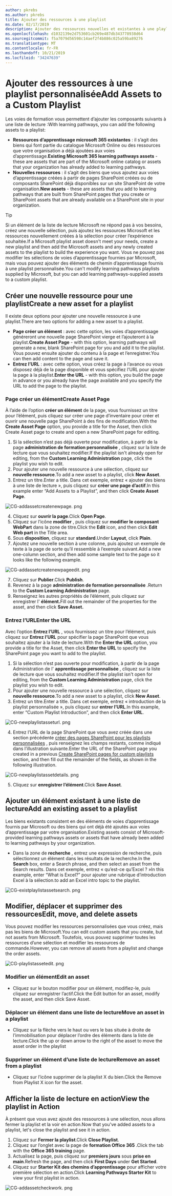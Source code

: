 ```yaml
---
author: pkrebs
ms.author: pkrebs
title: Ajouter des ressources à une playlist
ms.date: 02/17/2019
description: Ajouter des ressources nouvelles et existantes à une playlist de voies d’apprentissage
ms.openlocfilehash: d1032139e2d753601cb269e487db343778938d64
ms.sourcegitcommit: f5a7079d56598c14aef2f4b886c025a59ba89276
ms.translationtype: MT
ms.contentlocale: fr-FR
ms.lasthandoff: 10/21/2019
ms.locfileid: "34247639"
---
```

# <a name="add-assets-to-a-custom-playlist"></a><span data-ttu-id="b420f-103">Ajouter des ressources à une playlist personnalisée</span><span class="sxs-lookup"><span data-stu-id="b420f-103">Add Assets to a Custom Playlist</span></span>

<span data-ttu-id="b420f-104">Les voies de formation vous permettent d’ajouter les composants suivants à une liste de lecture :</span><span class="sxs-lookup"><span data-stu-id="b420f-104">With learning pathways, you can add the following assets to a playlist:</span></span>

- <span data-ttu-id="b420f-105">**Ressources d’apprentissage microsoft 365 existantes** : il s’agit des biens qui font partie du catalogue Microsoft Online ou des ressources que votre organisation a déjà ajoutées aux voies d’apprentissage.</span><span class="sxs-lookup"><span data-stu-id="b420f-105">**Existing Microsoft 365 learning pathways assets** - these are assets that are part of the Microsoft online catalog or assets that your organization has already added to learning pathways.</span></span>
- <span data-ttu-id="b420f-106">**Nouvelles ressources** : il s’agit des biens que vous ajoutez aux voies d’apprentissage créées à partir de pages SharePoint créées ou de composants SharePoint déjà disponibles sur un site SharePoint de votre organisation.</span><span class="sxs-lookup"><span data-stu-id="b420f-106">**New assets** - these are assets that you add to learning pathways that are built from SharePoint pages that you create or SharePoint assets that are already available on a SharePoint site in your organization.</span></span> 

> [!TIP]
> <span data-ttu-id="b420f-107">Si un élément de la liste de lecture Microsoft ne répond pas à vos besoins, créez une nouvelle sélection, puis ajoutez les ressources Microsoft et les ressources nouvellement créées à la sélection pour créer l’expérience souhaitée.</span><span class="sxs-lookup"><span data-stu-id="b420f-107">If a Microsoft playlist asset doesn't meet your needs, create a new playlist and then add the Microsoft assets and any newly created assets to the playlist to build the experience you want.</span></span> <span data-ttu-id="b420f-108">Vous ne pouvez pas modifier les sélections de voies d’apprentissage fournies par Microsoft, mais vous pouvez ajouter des éléments de chemin d’apprentissage fournis à une playlist personnalisée.</span><span class="sxs-lookup"><span data-stu-id="b420f-108">You can't modify learning pathways playlists supplied by Microsoft, but you can add learning pathways-supplied assets to a custom playlist.</span></span>   

## <a name="create-a-new-asset-for-a-playlist"></a><span data-ttu-id="b420f-109">Créer une nouvelle ressource pour une playlist</span><span class="sxs-lookup"><span data-stu-id="b420f-109">Create a new asset for a playlist</span></span>

<span data-ttu-id="b420f-110">Il existe deux options pour ajouter une nouvelle ressource à une playlist.</span><span class="sxs-lookup"><span data-stu-id="b420f-110">There are two options for adding a new asset to a playlist.</span></span>

- <span data-ttu-id="b420f-111">**Page créer un élément** : avec cette option, les voies d’apprentissage généreront une nouvelle page SharePoint vierge et l’ajouteront à la playlist.</span><span class="sxs-lookup"><span data-stu-id="b420f-111">**Create Asset Page** - with this option, learning pathways will generate a new,  blank SharePoint page for you and add it to the playlist.</span></span> <span data-ttu-id="b420f-112">Vous pouvez ensuite ajouter du contenu à la page et l’enregistrer.</span><span class="sxs-lookup"><span data-stu-id="b420f-112">You can then add content to the page and save it.</span></span>  
- <span data-ttu-id="b420f-113">**Entrez l’URL** : avec cette option, vous créez la page à l’avance ou vous disposez déjà de la page disponible et vous spécifiez l’URL pour ajouter la page à la playlist.</span><span class="sxs-lookup"><span data-stu-id="b420f-113">**Enter the URL** - with this option, you build the page in advance or you already have the page available and you specify the URL to add the page to the playlist.</span></span>

### <a name="create-asset-page"></a><span data-ttu-id="b420f-114">Page créer un élément</span><span class="sxs-lookup"><span data-stu-id="b420f-114">Create Asset Page</span></span> 
<span data-ttu-id="b420f-115">À l’aide de l’option **créer un élément** de la page, vous fournissez un titre pour l’élément, puis cliquez sur créer une page d’inventaire pour créer et ouvrir une nouvelle page SharePoint à des fins de modification.</span><span class="sxs-lookup"><span data-stu-id="b420f-115">With the **Create Asset Page** option, you provide a title for the Asset, then click Create Asset page to create and open a new SharePoint page for editing.</span></span> 

1.  <span data-ttu-id="b420f-116">Si la sélection n’est pas déjà ouverte pour modification, à partir de la page **administration de formation personnalisée** , cliquez sur la liste de lecture que vous souhaitez modifier.</span><span class="sxs-lookup"><span data-stu-id="b420f-116">If the playlist isn't already open for editing, from the **Custom Learning Administration** page, click the playlist you wish to edit.</span></span> 
2. <span data-ttu-id="b420f-117">Pour ajouter une nouvelle ressource à une sélection, cliquez sur **nouvelle ressource**.</span><span class="sxs-lookup"><span data-stu-id="b420f-117">To add a new asset to a playlist, click **New Asset**.</span></span> 
3. <span data-ttu-id="b420f-118">Entrez un titre.</span><span class="sxs-lookup"><span data-stu-id="b420f-118">Enter a title.</span></span> <span data-ttu-id="b420f-119">Dans cet exemple, entrez « ajouter des biens à une liste de lecture », puis cliquez sur **créer une page d’actif**.</span><span class="sxs-lookup"><span data-stu-id="b420f-119">In this example enter “Add Assets to a Playlist”, and then click **Create Asset Page**.</span></span>

![CG-addassetcreatenewpage. png](media/cg-addassetcreatenewpage.png)

4. <span data-ttu-id="b420f-121">Cliquez sur **ouvrir la page**.</span><span class="sxs-lookup"><span data-stu-id="b420f-121">Click **Open Page**.</span></span>
5. <span data-ttu-id="b420f-122">Cliquez sur l’icône **modifier** , puis cliquez sur **modifier le composant WebPart** dans la zone de titre.</span><span class="sxs-lookup"><span data-stu-id="b420f-122">Click the **Edit** icon, and then click **Edit Web part** in the Title area.</span></span>
6. <span data-ttu-id="b420f-123">Sous **disposition**, cliquez sur **standard**.</span><span class="sxs-lookup"><span data-stu-id="b420f-123">Under **Layout**, click **Plain**.</span></span> 
7. <span data-ttu-id="b420f-124">Ajoutez une nouvelle section à une colonne, puis ajoutez un exemple de texte à la page de sorte qu’il ressemble à l’exemple suivant.</span><span class="sxs-lookup"><span data-stu-id="b420f-124">Add a new one-column section, and then add some sample text to the page so it looks like the following example.</span></span> 

![CG-addassetcreatenewpageedit. png](media/cg-addassetcreatenewpageedit.png)

7. <span data-ttu-id="b420f-126">Cliquez sur **Publier**.</span><span class="sxs-lookup"><span data-stu-id="b420f-126">Click **Publish**.</span></span>
8. <span data-ttu-id="b420f-127">Revenez à la page **administration de formation personnalisée** .</span><span class="sxs-lookup"><span data-stu-id="b420f-127">Return to the **Custom Learning Administration** page.</span></span> 
9. <span data-ttu-id="b420f-128">Renseignez les autres propriétés de l’élément, puis cliquez sur enregistrer l' **élément.**</span><span class="sxs-lookup"><span data-stu-id="b420f-128">Fill out the remainder of the properties for the asset, and then click **Save Asset.**</span></span>

### <a name="enter-the-url"></a><span data-ttu-id="b420f-129">Entrez l’URL</span><span class="sxs-lookup"><span data-stu-id="b420f-129">Enter the URL</span></span>
<span data-ttu-id="b420f-130">Avec l’option **Entrez l’URL** , vous fournissez un titre pour l’élément, puis cliquez sur **Entrez l’URL** pour spécifier la page SharePoint que vous souhaitez ajouter à la liste de lecture.</span><span class="sxs-lookup"><span data-stu-id="b420f-130">With the **Enter the URL** option, you provide a title for the Asset, then click **Enter the URL** to specify the SharePoint page you want to add to the playlist.</span></span> 

1.  <span data-ttu-id="b420f-131">Si la sélection n’est pas ouverte pour modification, à partir de la page Administration de l' **apprentissage personnalisée** , cliquez sur la liste de lecture que vous souhaitez modifier.</span><span class="sxs-lookup"><span data-stu-id="b420f-131">If the playlist isn't open for editing, from the **Custom Learning Administration** page, click the playlist you wish to edit.</span></span> 
2. <span data-ttu-id="b420f-132">Pour ajouter une nouvelle ressource à une sélection, cliquez sur **nouvelle ressource**.</span><span class="sxs-lookup"><span data-stu-id="b420f-132">To add a new asset to a playlist, click **New Asset**.</span></span> 
3. <span data-ttu-id="b420f-133">Entrez un titre.</span><span class="sxs-lookup"><span data-stu-id="b420f-133">Enter a title.</span></span> <span data-ttu-id="b420f-134">Dans cet exemple, entrez « introduction de la playlist personnalisée », puis cliquez sur **entrer l’URL**.</span><span class="sxs-lookup"><span data-stu-id="b420f-134">In this example, enter “Custom Playlist Introduction”, and then click **Enter URL**.</span></span> 

![CG-newplaylistasseturl. png](media/cg-newplaylistasseturl.png)

4. <span data-ttu-id="b420f-136">Entrez l’URL de la page SharePoint que vous avez créée dans une section précédente [créer des pages SharePoint pour les playlists personnalisées](custom_createnewpage.md) , puis renseignez les champs restants, comme indiqué dans l’illustration suivante.</span><span class="sxs-lookup"><span data-stu-id="b420f-136">Enter the URL of the SharePoint page you created in a previous [Create SharePoint pages for custom playlists ](custom_createnewpage.md) section, and then fill out the remainder of the fields, as shown in the following illustration.</span></span>

![CG-newplaylistassetdetails. png](media/cg-newplaylistassetdetails.png)

5. <span data-ttu-id="b420f-138">Cliquez sur **enregistrer l’élément**.</span><span class="sxs-lookup"><span data-stu-id="b420f-138">Click **Save Asset**.</span></span> 

## <a name="add-an-existing-asset-to-a-playlist"></a><span data-ttu-id="b420f-139">Ajouter un élément existant à une liste de lecture</span><span class="sxs-lookup"><span data-stu-id="b420f-139">Add an existing asset to a playlist</span></span>

<span data-ttu-id="b420f-140">Les biens existants consistent en des éléments de voies d’apprentissage fournis par Microsoft ou des biens qui ont déjà été ajoutés aux voies d’apprentissage par votre organisation.</span><span class="sxs-lookup"><span data-stu-id="b420f-140">Existing assets consist of Microsoft-provided learning pathways assets or assets that have already been added to learning pathways by your organization.</span></span> 

- <span data-ttu-id="b420f-141">Dans la zone de **recherche** , entrez une expression de recherche, puis sélectionnez un élément dans les résultats de la recherche.</span><span class="sxs-lookup"><span data-stu-id="b420f-141">In the **Search** box, enter a Search phrase, and then select an asset from the Search results.</span></span> <span data-ttu-id="b420f-142">Dans cet exemple, entrez « qu’est-ce qu’Excel ? »</span><span class="sxs-lookup"><span data-stu-id="b420f-142">In this example, enter “What is Excel?”</span></span> <span data-ttu-id="b420f-143">pour ajouter une rubrique d’introduction Excel à la sélection.</span><span class="sxs-lookup"><span data-stu-id="b420f-143">to add an Excel intro topic to the playlist.</span></span>

![CG-existplaylistassetsearch. png](media/cg-existplaylistassetsearch.png)

## <a name="edit-move-and-delete-assets"></a><span data-ttu-id="b420f-145">Modifier, déplacer et supprimer des ressources</span><span class="sxs-lookup"><span data-stu-id="b420f-145">Edit, move, and delete assets</span></span>
<span data-ttu-id="b420f-146">Vous pouvez modifier les ressources personnalisées que vous créez, mais pas les biens de Microsoft.</span><span class="sxs-lookup"><span data-stu-id="b420f-146">You can edit custom assets that you create, but not assets from Microsoft.</span></span> <span data-ttu-id="b420f-147">Toutefois, vous pouvez supprimer toutes les ressources d’une sélection et modifier les ressources de commande.</span><span class="sxs-lookup"><span data-stu-id="b420f-147">However, you can remove all assets from a playlist and change the order assets.</span></span> 

![CG-playlistassetedit. png](media/cg-playlistassetedit.png)

### <a name="edit-an-asset"></a><span data-ttu-id="b420f-149">Modifier un élément</span><span class="sxs-lookup"><span data-stu-id="b420f-149">Edit an asset</span></span>
- <span data-ttu-id="b420f-150">Cliquez sur le bouton modifier pour un élément, modifiez-le, puis cliquez sur enregistrer l’actif.</span><span class="sxs-lookup"><span data-stu-id="b420f-150">Click the Edit button for an asset, modify the asset, and then click Save Asset.</span></span> 

### <a name="move-an-asset-in-a-playlist"></a><span data-ttu-id="b420f-151">Déplacer un élément dans une liste de lecture</span><span class="sxs-lookup"><span data-stu-id="b420f-151">Move an asset in a playlist</span></span>
- <span data-ttu-id="b420f-152">Cliquez sur la flèche vers le haut ou vers le bas située à droite de l’immobilisation pour déplacer l’ordre des éléments dans la liste de lecture.</span><span class="sxs-lookup"><span data-stu-id="b420f-152">Click the up or down arrow to the right of the asset to move the asset order in the playlist</span></span>

### <a name="remove-an-asset-from-a-playlist"></a><span data-ttu-id="b420f-153">Supprimer un élément d’une liste de lecture</span><span class="sxs-lookup"><span data-stu-id="b420f-153">Remove an asset from a playlist</span></span>
- <span data-ttu-id="b420f-154">Cliquez sur l’icône supprimer de la playlist X du bien.</span><span class="sxs-lookup"><span data-stu-id="b420f-154">Click the Remove from Playlist X icon for the asset.</span></span> 

## <a name="view-the-playlist-in-action"></a><span data-ttu-id="b420f-155">Afficher la liste de lecture en action</span><span class="sxs-lookup"><span data-stu-id="b420f-155">View the playlist in Action</span></span>
<span data-ttu-id="b420f-156">À présent que vous avez ajouté des ressources à une sélection, nous allons fermer la playlist et la voir en action.</span><span class="sxs-lookup"><span data-stu-id="b420f-156">Now that you've added assets to a playlist, let's close the playlist and see it in action.</span></span> 

1. <span data-ttu-id="b420f-157">Cliquez sur **Fermer la playlist**.</span><span class="sxs-lookup"><span data-stu-id="b420f-157">Click **Close Playlist**.</span></span>
2. <span data-ttu-id="b420f-158">Cliquez sur l’onglet avec la page de **formation Office 365** .</span><span class="sxs-lookup"><span data-stu-id="b420f-158">Click the tab with the **Office 365 training** page.</span></span>
3. <span data-ttu-id="b420f-159">Actualisez la page, puis cliquez sur **premiers jours** sous **prise en main**.</span><span class="sxs-lookup"><span data-stu-id="b420f-159">Refresh the page, and then click **First Days** under **Get Started**.</span></span>
4. <span data-ttu-id="b420f-160">Cliquez sur **Starter Kit des chemins d’apprentissage** pour afficher votre première sélection en action.</span><span class="sxs-lookup"><span data-stu-id="b420f-160">Click **Learning Pathways Starter Kit** to view your first playlist in action.</span></span> 

![CG-addassetcheckwork. png](media/cg-addassetcheckwork.png)